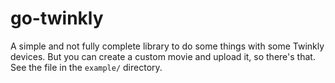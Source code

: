# go-twinkly

A simple and not fully complete library to do some things with some Twinkly devices. But you can create a custom movie and upload it, so there's that. See the file in the `example/` directory.
